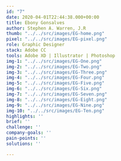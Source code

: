 ```yaml
---
id: "7"
date: 2020-04-01T22:44:38.000+00:00
title: Ebony Gonsalves
author: Stephen A. Warren, J.R
thumb: "../../src/images/EG-home.png"
pixel: "../../src/images/EG-pixel.png"
role: Graphic Designer
stack: Adobe CC
tools: Adobe XD | Illustrator | Photoshop
img-1: "../../src/images/EG-One.png"
img-2: "../../src/images/EG-Two.png"
img-3: "../../src/images/EG-Three.png"
img-4: "../../src/images/EG-Four.png"
img-5: "../../src/images/EG-Five.png"
img-6: "../../src/images/EG-Six.png"
img-7: "../../src/images/EG-Seven.png"
img-8: "../../src/images/EG-Eight.png"
img-9: "../../src/images/EG-Nine.png"
img-10: "../../src/images/EG-Ten.png"
highlights: ''
brief: ''
challenge: ''
company-goals: ''
pain-points: ''
solutions: ''

---
```

